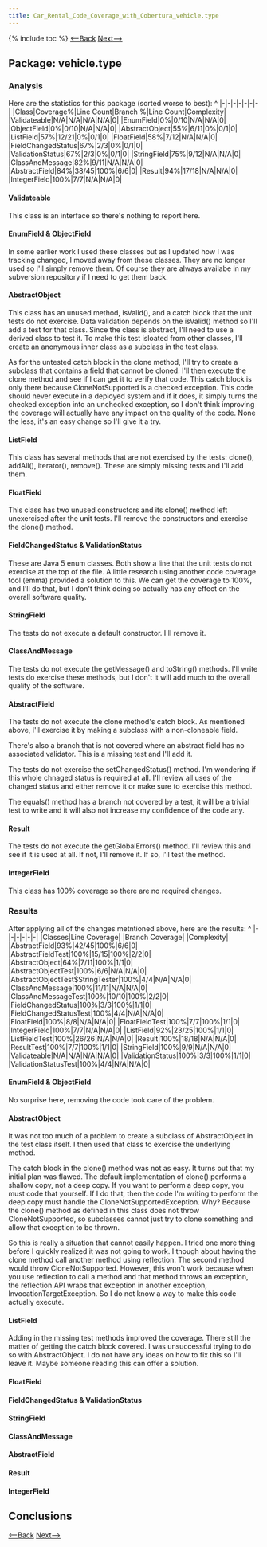 ```yaml
---
title: Car_Rental_Code_Coverage_with_Cobertura_vehicle.type
---
```

{% include toc %}
[<--Back](Car_Rental_Code_Coverage_with_Cobertura)  [Next-->](Car_Rental_Code_Coverage_with_Cobertura_vehicle.exception)

## Package: vehicle.type

### Analysis
Here are the statistics for this package (sorted worse to best):
^
|-|-|-|-|-|-|-|
|Class|Coverage%|Line Count|Branch %|Line Count|Complexity|
|Validateable|N/A|N/A|N/A|N/A|0|
|EnumField|0%|0/10|N/A|N/A|0|
|ObjectField|0%|0/10|N/A|N/A|0|
|AbstractObject|55%|6/11|0%|0/1|0|
|ListField|57%|12/21|0%|0/1|0|
|FloatField|58%|7/12|N/A|N/A|0|
|FieldChangedStatus|67%|2/3|0%|0/1|0|
|ValidationStatus|67%|2/3|0%|0/1|0|
|StringField|75%|9/12|N/A|N/A|0|
|ClassAndMessage|82%|9/11|N/A|N/A|0|
|AbstractField|84%|38/45|100%|6/6|0|
|Result|94%|17/18|N/A|N/A|0|
|IntegerField|100%|7/7|N/A|N/A|0|

#### Validateable
This class is an interface so there's nothing to report here.

#### EnumField & ObjectField
In some earlier work I used these classes but as I updated how I was tracking changed, I moved away from these classes. They are no longer used so I'll simply remove them. Of course they are always availabe in my subversion repository if I need to get them back.

#### AbstractObject
This class has an unused method, isValid(), and a catch block that the unit tests do not exercise. Data validation depends on the isValid() method so I'll add a test for that class. Since the class is abstract, I'll need to use a derived class to test it. To make this test isloated from other classes, I'll create an anonymous inner class as a subclass in the test class.

As for the untested catch block in the clone method, I'll try to create a subclass that contains a field that cannot be cloned. I'll then execute the clone method and see if I can get it to verify that code. This catch block is only there because CloneNotSupported is a checked exception. This code should never execute in a deployed system and if it does, it simply turns the checked exception into an unchecked exception, so I don't think improving the coverage will actually have any impact on the quality of the code. None the less, it's an easy change so I'll give it a try.

#### ListField
This class has several methods that are not exercised by the tests: clone(), addAll(), iterator(), remove(). These are simply missing tests and I'll add them.

#### FloatField
This class has two unused constructors and its clone() method left unexercised after the unit tests. I'll remove the constructors and exercise the clone() method.

#### FieldChangedStatus & ValidationStatus
These are Java 5 enum classes. Both show a line that the unit tests do not exercise at the top of the file. A little research using another code coverage tool (emma) provided a solution to this. We can get the coverage to 100%, and I'll do that, but I don't think doing so actually has any effect on the overall software quality.

#### StringField
The tests do not execute a default constructor. I'll remove it.

#### ClassAndMessage
The tests do not execute the getMessage() and toString() methods. I'll write tests do exercise these methods, but I don't it will add much to the overall quality of the software.

#### AbstractField
The tests do not execute the clone method's catch block. As mentioned above, I'll exercise it by making a subclass with a non-cloneable field.

There's also a branch that is not covered where an abstract field has no associated validator. This is a missing test and I'll add it.

The tests do not exercise the setChangedStatus() method. I'm wondering if this whole chnaged status is required at all. I'll review all uses of the changed status and either remove it or make sure to exercise this method.

The equals() method has a branch not covered by a test, it will be a trivial test to write and it will also not increase my confidence of the code any.

#### Result
The tests do not execute the getGlobalErrors() method. I'll review this and see if it is used at all. If not, I'll remove it. If so, I'll test the method.

#### IntegerField
This class has 100% coverage so there are no required changes.

### Results
After applying all of the changes metntioned above, here are the results:
^
|-|-|-|-|-|-|
|Classes|Line Coverage| |Branch Coverage| |Complexity|
|AbstractField|93%|42/45|100%|6/6|0|
|AbstractFieldTest|100%|15/15|100%|2/2|0|
|AbstractObject|64%|7/11|100%|1/1|0|
|AbstractObjectTest|100%|6/6|N/A|N/A|0|
|AbstractObjectTest$StringTester|100%|4/4|N/A|N/A|0|
|ClassAndMessage|100%|11/11|N/A|N/A|0|
|ClassAndMessageTest|100%|10/10|100%|2/2|0|
|FieldChangedStatus|100%|3/3|100%|1/1|0|
|FieldChangedStatusTest|100%|4/4|N/A|N/A|0|
|FloatField|100%|8/8|N/A|N/A|0|
|FloatFieldTest|100%|7/7|100%|1/1|0|
|IntegerField|100%|7/7|N/A|N/A|0|
|ListField|92%|23/25|100%|1/1|0|
|ListFieldTest|100%|26/26|N/A|N/A|0|
|Result|100%|18/18|N/A|N/A|0|
|ResultTest|100%|7/7|100%|1/1|0|
|StringField|100%|9/9|N/A|N/A|0|
|Validateable|N/A|N/A|N/A|N/A|0|
|ValidationStatus|100%|3/3|100%|1/1|0|
|ValidationStatusTest|100%|4/4|N/A|N/A|0|


#### EnumField & ObjectField
No surprise here, removing the code took care of the problem.

#### AbstractObject
It was not too much of a problem to create a subclass of AbstractObject in the test class itself. I then used that class to exercise the underlying method.

The catch block in the clone() method was not as easy. It turns out that my initial plan was flawed. The default implementation of clone() performs a shallow copy, not a deep copy. If you want to perform a deep copy, you must code that yourself. If I do that, then the code I'm writing to perform the deep copy must handle the CloneNotSupportedException. Why? Because the clone() method as defined in this class does not throw CloneNotSupported, so subclasses cannot just try to clone something and allow that exception to be thrown.

So this is really a situation that cannot easily happen. I tried one more thing before I quickly realized it was not going to work. I though about having the clone method call another method using reflection. The second method would throw CloneNotSupported. However, this won't work because when you use reflection to call a method and that method throws an exception, the reflection API wraps that exception in another exception, InvocationTargetException. So I do not know a way to make this code actually execute.

#### ListField
Adding in the missing test methods improved the coverage. There still the matter of getting the catch block covered. I was unsuccessful trying to do so with AbstractObject. I do not have any ideas on how to fix this so I'll leave it. Maybe someone reading this can offer a solution.

#### FloatField
#### FieldChangedStatus & ValidationStatus
#### StringField
#### ClassAndMessage
#### AbstractField
#### Result
#### IntegerField

## Conclusions

[<--Back](Car_Rental_Code_Coverage_with_Cobertura)  [Next-->](Car_Rental_Code_Coverage_with_Cobertura_vehicle.exception)
